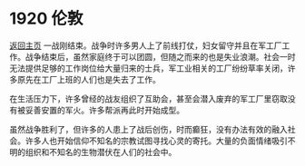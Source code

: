 # 1920 伦敦
[返回主页](index.md)
一战刚结束。战争时许多男人上了前线打仗，妇女留守并且在军工厂工作。战争结束后，虽然家庭终于可以团圆，但随之而来的也是失业浪潮。社会一时无法提供足够的工作岗位给大量归来的士兵，军工业相关的工厂纷纷草率关闭，许多原先在工厂上班的人们也是失去了工作。

在生活压力下，许多曾经的战友组织了互助会，甚至会潜入废弃的军工厂里窃取没有被妥善安置的军火。许多帮派再此时开始成型。

虽然战争胜利了，但许多的人患上了战后创伤，时而癫狂，没有办法有效的融入社会。许多人也开始信仰不知名的宗教试图寻找心灵的寄托。大量的负面情绪吸引不明的组织和不知名的生物潜伏在人们的社会中。
